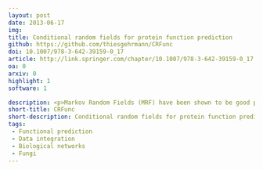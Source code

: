 ```yaml
---
layout: post
date: 2013-06-17
img: 
title: Conditional random fields for protein function prediction
github: https://github.com/thiesgehrmann/CRFunc
doi: 10.1007/978-3-642-39159-0_17
article: http://link.springer.com/chapter/10.1007/978-3-642-39159-0_17
oa: 0
arxiv: 0
highlight: 1
software: 1

description: <p>Markov Random Fields (MRF) have been shown to be good predictors of functional annotation, using protein-protein interaction data. Many other sources of data can also be used in this prediction task, but they are typically not integrated.In this study, we extend a method using MRFs in order to allow the use of additional data.</p> <p>A conditional random field (CRF) model is proposed as an alternative to an MRF model in order to remove the requirement of modeling relationships between the sources of data. We observe that a substantial performance improvement is possible using additional data, such as genetic interaction networks. The improvement gained from each source of evidence is not the same for each protein function, indicating that each source supplies different information. We demonstrate that CRFs can be used to efficiently integrate various sources of data to predict functional annotations.
short-title: CRFunc
short-description: Conditional random fields for protein function prediction
tags:
 - Functional prediction
 - Data integration
 - Biological networks
 - Fungi
---
```

